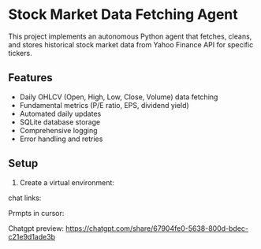 # Stock Market Data Fetching Agent

This project implements an autonomous Python agent that fetches, cleans, and stores historical stock market data from Yahoo Finance API for specific tickers.

## Features

- Daily OHLCV (Open, High, Low, Close, Volume) data fetching
- Fundamental metrics (P/E ratio, EPS, dividend yield)
- Automated daily updates
- SQLite database storage
- Comprehensive logging
- Error handling and retries

## Setup

1. Create a virtual environment: 



chat links:






Prmpts in cursor:


Chatgpt preview: https://chatgpt.com/share/67904fe0-5638-800d-bdec-c21e9d1ade3b